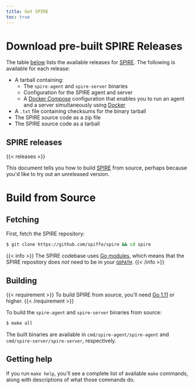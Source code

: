 ```yaml
---
title: Get SPIRE
toc: true
---
```


# Download pre-built SPIRE Releases

The table [below](#spire-releases) lists the available releases for [SPIRE](/spire). The following is available for each release:

* A tarball containing:
  * The `spire-agent` and `spire-server` binaries
  * Configuration for the SPIRE agent and server
  * A [Docker Compose](https://docs.docker.com/compose) configuration that enables you to run an agent and a server simultaneously using [Docker](https://docker.com)
* A `.txt` file containing checksums for the binary tarball
* The SPIRE source code as a zip file
* The SPIRE source code as a tarball

## SPIRE releases

{{< releases >}}

This document tells you how to build [SPIRE](/spire) from source, perhaps because you'd like to try out an unreleased version.

# Build from Source

## Fetching

First, fetch the SPIRE repository:

```bash
$ git clone https://github.com/spiffe/spire && cd spire
```

{{< info >}}
The SPIRE codebase uses [Go modules](https://github.com/golang/go/wiki/Modules), which means that the SPIRE repository does *not* need to be in your [`GOPATH`](https://github.com/golang/go/wiki/GOPATH).
{{< /info >}}

## Building

{{< requirement >}}
To build SPIRE from source, you'll need [Go 1.11](https://golang.org/dl) or higher.
{{< /requirement >}}

To build the `spire-agent` and `spire-server` binaries from source:

```bash
$ make all
```

The built binaries are available in `cmd/spire-agent/spire-agent` and `cmd/spire-server/spire-server`, respectively.

## Getting help

If you run `make help`, you'll see a complete list of available `make` commands, along with descriptions of what those commands do.
